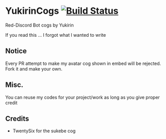 # YukirinCogs [![Build Status](https://travis-ci.org/skeith/YukirinCogs.svg?branch=master)](https://travis-ci.org/skeith/YukirinCogs)

Red-Discord Bot cogs by Yukirin 

If you read this ... I forgot what I wanted to write

## Notice
Every PR attempt to make my avatar cog shown in embed will be rejected. Fork it and make your own.

## Misc.
You can reuse my codes for your project/work as long as you give proper credit

## Credits
- TwentySix for the sukebe cog
